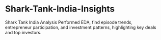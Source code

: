 # Shark-Tank-India-Insights
Shark Tank India Analysis Performed EDA, find episode trends, entrepreneur participation, and investment patterns, highlighting key deals and top investors.

